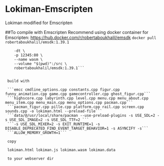 # Lokiman-Emscripten
Lokiman modified for Emscripten

##To compile with Emscripten
Recommend using docker container for Emscripten: https://hub.docker.com/r/robertaboukhalil/emsdk
```docker pull robertaboukhalil/emsdk:1.39.1```

```docker run \
    -dt \
    -p 12345:80 \
    --name wasm \
    --volume "$(pwd)":/src \
    robertaboukhalil/emsdk:1.39.1```
 
    
 build with
 
 ```emcc cmdline_options.cpp constants.cpp figur.cpp funny_animation.cpp game.cpp gamecontroller.cpp ghost_figur.cpp```
 ```highscore.cpp labyrinth.cpp level.cpp menu.cpp menu_about.cpp menu_item.cpp menu_main.cpp menu_options.cpp pacman.cpp```
 ```pacman_figur.cpp pille.cpp platform.cpp rail.cpp screen.cpp sounds.cpp -o lokiman.html --preload-file```
 ```data/@/usr/local/share/pacman --use-preload-plugins -s USE_SDL=2 -s USE_SDL_IMAGE=2 -s USE_SDL_TTF=2 ```
 ```-s USE_SDL_MIXER=2 -s EXIT_RUNTIME=1 -s DISABLE_DEPRECATED_FIND_EVENT_TARGET_BEHAVIOR=1 -s ASYNCIFY -s```
 ```ALLOW_MEMORY_GROWTH=1```
 
 copy
 
 lokiman.html lokiman.js lokiman.wasm lokiman.data
 
 to your webserver dir

